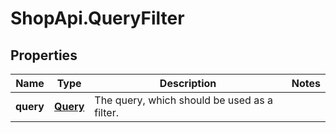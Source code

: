 # ShopApi.QueryFilter

## Properties
Name | Type | Description | Notes
------------ | ------------- | ------------- | -------------
**query** | [**Query**](Query.md) | The query, which should be used as a filter. | 


